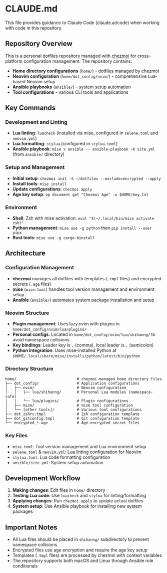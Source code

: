 # CLAUDE.md

This file provides guidance to Claude Code (claude.ai/code) when working with code in this repository.

## Repository Overview

This is a personal dotfiles repository managed with [chezmoi](https://www.chezmoi.io/) for cross-platform configuration management. The repository contains:

- **Home directory configurations** (`home/`) - dotfiles managed by chezmoi
- **Neovim configuration** (`home/dot_config/nvim/`) - comprehensive Lua-based Neovim setup
- **Ansible playbooks** (`ansible/`) - system setup automation
- **Tool configurations** - various CLI tools and applications

## Key Commands

### Development and Linting
- **Lua linting**: `luacheck` (installed via mise, configured in `selene.toml` and `neovim.yml`)
- **Lua formatting**: `stylua` (configured in `stylua.toml`)
- **Ansible playbook**: `mise x ansible -- ansible-playbook -K site.yml` (from `ansible/` directory)

### Setup and Management
- **Initial setup**: `chezmoi init -S ~/dotfiles --exclude=encrypted --apply`
- **Install tools**: `mise install`
- **Update configurations**: `chezmoi apply`
- **Age key setup**: `op document get "Chezmoi Age" -o $HOME/key.txt`

### Environment
- **Shell**: Zsh with mise activation: `eval "$(~/.local/bin/mise activate zsh)"`
- **Python management**: `mise use -g python` then `pip install --user pipx`
- **Rust tools**: `mise use -g cargo-binstall`

## Architecture

### Configuration Management
- **chezmoi** manages all dotfiles with templates (`.tmpl` files) and encrypted secrets (`.age` files)
- **mise** (`mise.toml`) handles tool version management and environment setup
- **Ansible** (`ansible/`) automates system package installation and setup

### Neovim Structure
- **Plugin management**: Uses lazy.nvim with plugins in `home/dot_config/nvim/lua/plugins/`
- **Personal configs**: Located in `home/dot_config/nvim/lua/shihanng/` to avoid namespace collisions
- **Key bindings**: Leader key is `,` (comma), local leader is `;` (semicolon)
- **Python integration**: Uses mise-installed Python at `$HOME/.local/share/mise/installs/python/latest/bin/python`

### Directory Structure
```
home/                           # chezmoi-managed home directory files
├── dot_config/                 # Application configurations
│   ├── nvim/                   # Neovim configuration
│   │   ├── lua/shihanng/       # Personal Lua modules (namespace-safe)
│   │   └── lua/plugins/        # Plugin configurations
│   ├── mise/                   # mise tool configuration
│   └── [other tools]/          # Various tool configurations
├── dot_zshrc.tmpl              # Zsh configuration template
├── dot_gitconfig.tmpl          # Git configuration template
└── encrypted_*.age             # Age-encrypted secret files
```

### Key Files
- `mise.toml`: Tool version management and Lua environment setup
- `selene.toml` & `neovim.yml`: Lua linting configuration for Neovim
- `stylua.toml`: Lua code formatting configuration
- `ansible/site.yml`: System setup automation

## Development Workflow

1. **Making changes**: Edit files in `home/` directory
2. **Testing Lua code**: Use `luacheck` and `stylua` for linting/formatting
3. **Applying changes**: Run `chezmoi apply` to update actual dotfiles
4. **System setup**: Use Ansible playbook for installing new system packages

## Important Notes

- All Lua files should be placed in `shihanng/` subdirectory to prevent namespace collisions
- Encrypted files use age encryption and require the age key setup
- Templates (`.tmpl` files) are processed by chezmoi with context variables
- The repository supports both macOS and Linux through Ansible role conditionals
